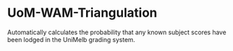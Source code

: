 # UoM-WAM-Triangulation
Automatically calculates the probability that any known subject scores have been lodged in the UniMelb grading system.
